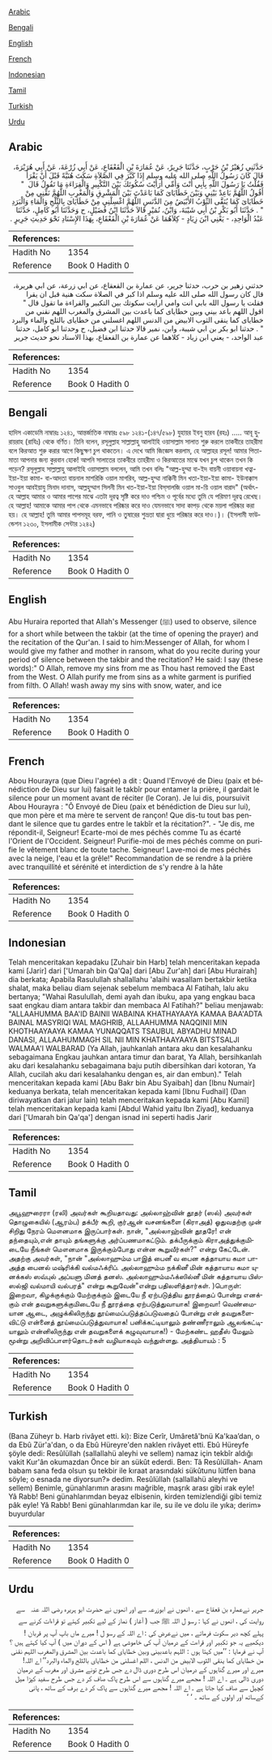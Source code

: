 [Arabic](#arabic)

[Bengali](#bengali)

[English](#english)

[French](#french)

[Indonesian](#indonesian)

[Tamil](#tamil)

[Turkish](#turkish)

[Urdu](#urdu)

## Arabic


<div dir="rtl" lang="ar" style={{fontSize:'larger',backgroundColor:'#f8f9fa',padding:20}}>
حَدَّثَنِي زُهَيْرُ بْنُ حَرْبٍ، حَدَّثَنَا جَرِيرٌ، عَنْ عُمَارَةَ بْنِ الْقَعْقَاعِ، عَنْ أَبِي زُرْعَةَ، عَنْ أَبِي هُرَيْرَةَ، قَالَ كَانَ رَسُولُ اللَّهِ صلى الله عليه وسلم إِذَا كَبَّرَ فِي الصَّلاَةِ سَكَتَ هُنَيَّةً قَبْلَ أَنْ يَقْرَأَ فَقُلْتُ يَا رَسُولَ اللَّهِ بِأَبِي أَنْتَ وَأُمِّي أَرَأَيْتَ سُكُوتَكَ بَيْنَ التَّكْبِيرِ وَالْقِرَاءَةِ مَا تَقُولُ قَالَ ‏ "‏ أَقُولُ اللَّهُمَّ بَاعِدْ بَيْنِي وَبَيْنَ خَطَايَاىَ كَمَا بَاعَدْتَ بَيْنَ الْمَشْرِقِ وَالْمَغْرِبِ اللَّهُمَّ نَقِّنِي مِنْ خَطَايَاىَ كَمَا يُنَقَّى الثَّوْبُ الأَبْيَضُ مِنَ الدَّنَسِ اللَّهُمَّ اغْسِلْنِي مِنْ خَطَايَاىَ بِالثَّلْجِ وَالْمَاءِ وَالْبَرَدِ ‏"‏ ‏.‏ حَدَّثَنَا أَبُو بَكْرِ بْنُ أَبِي شَيْبَةَ، وَابْنُ، نُمَيْرٍ قَالاَ حَدَّثَنَا ابْنُ فُضَيْلٍ، ح وَحَدَّثَنَا أَبُو كَامِلٍ، حَدَّثَنَا عَبْدُ الْوَاحِدِ، - يَعْنِي ابْنَ زِيَادٍ - كِلاَهُمَا عَنْ عُمَارَةَ بْنِ الْقَعْقَاعِ، بِهَذَا الإِسْنَادِ نَحْوَ حَدِيثِ جَرِيرٍ ‏.‏
</div>
<div style={{backgroundColor:'#f8f9fa',padding:20, marginBottom: 10}}><table> <thead> <tr> <th>References:</th> <th></th> </tr> </thead> <tbody><tr><td>Hadith No</td><td>1354</td></tr><tr><td>Reference</td><td>Book 0 Hadith 0</td></tr></tbody></table></div>


<div dir="rtl" lang="ar" style={{fontSize:'larger',backgroundColor:'#f8f9fa',padding:20}}>
حدثني زهير بن حرب، حدثنا جرير، عن عمارة بن القعقاع، عن ابي زرعة، عن ابي هريرة، قال كان رسول الله صلى الله عليه وسلم اذا كبر في الصلاة سكت هنية قبل ان يقرا فقلت يا رسول الله بابي انت وامي ارايت سكوتك بين التكبير والقراءة ما تقول قال " اقول اللهم باعد بيني وبين خطاياى كما باعدت بين المشرق والمغرب اللهم نقني من خطاياى كما ينقى الثوب الابيض من الدنس اللهم اغسلني من خطاياى بالثلج والماء والبرد " . حدثنا ابو بكر بن ابي شيبة، وابن، نمير قالا حدثنا ابن فضيل، ح وحدثنا ابو كامل، حدثنا عبد الواحد، - يعني ابن زياد - كلاهما عن عمارة بن القعقاع، بهذا الاسناد نحو حديث جرير
</div>
<div style={{backgroundColor:'#f8f9fa',padding:20, marginBottom: 10}}><table> <thead> <tr> <th>References:</th> <th></th> </tr> </thead> <tbody><tr><td>Hadith No</td><td>1354</td></tr><tr><td>Reference</td><td>Book 0 Hadith 0</td></tr></tbody></table></div>

## Bengali


<div dir="ltr" lang="bn" style={{fontSize:'larger',backgroundColor:'#f8f9fa',padding:20}}>
হাদিস একাডেমি নাম্বারঃ ১২৪১, আন্তর্জাতিক নাম্বারঃ ৫৯৮ ১২৪১-(১৪৭/৫৯৮) যুহায়র ইবনু হারব (রহঃ) ..... আবূ হুরায়রাহ (রাযিঃ) থেকে বর্ণিত। তিনি বলেন, রসূলুল্লাহ সাল্লাল্লাহু আলাইহি ওয়াসাল্লাম সালাত শুরু করলে তাকবীরে তাহরীমা বলে কিরআত শুরু করার আগে কিছুক্ষণ চুপ থাকতেন। এ দেখে আমি জিজ্ঞেস করলাম, হে আল্লাহর রসূল! আমার পিতা-মাতা আপনার জন্য কুরবান হোক! আপনি সালাতের তাকবীরে তাহরীমা ও কিরআতের মাঝে যখন চুপ থাকেন তখন কি পড়েন? রসূলুল্লাহ সাল্লাল্লাহু আলাইহি ওয়াসাল্লাম বললেন, আমি তখন বলিঃ "আল্ল-হুম্মা বা-ইদ বায়নী ওয়াবায়না খত্বা-ইয়া-ইয়া কামা- বা-আদতা বায়নাল মাশরিকি ওয়াল মাগরিব, আল্ল-হুম্মা নাক্কিনী মিন খতা-ইয়া-ইয়া কামা- ইউনাক্কাস সাওবুল আবইয়াযু মিনাদ দানাস, আল্লহুম্মাগ সিলনী মিন খত-ইয়া-ইয়া বিস্‌সালজি ওয়াল মা-য়ি ওয়াল বারাদ" (অর্থাৎ- হে আল্লাহ আমার ও আমার পাপের মাঝে এতটা দূরত্ব সৃষ্টি করে দাও পশ্চিম ও পূর্বের মধ্যে তুমি যে পরিমাণ দূরত্ব রেখেছ। হে আল্লাহ! আমাকে আমার পাপ থেকে এমনভাবে পরিষ্কার করে দাও যেমনভাবে সাদা কাপড় থেকে ময়লা পরিষ্কার করা হয়। হে আল্লাহ! তুমি আমার পাপসমূহ বরফ, পানি ও তুষারের শুভ্রতা দ্বারা ধুয়ে পরিষ্কার করে দাও।)। (ইসলামী ফাউন্ডেশন ১২৩০, ইসলামীক সেন্টার ১২৪২)
</div>
<div style={{backgroundColor:'#f8f9fa',padding:20, marginBottom: 10}}><table> <thead> <tr> <th>References:</th> <th></th> </tr> </thead> <tbody><tr><td>Hadith No</td><td>1354</td></tr><tr><td>Reference</td><td>Book 0 Hadith 0</td></tr></tbody></table></div>

## English


<div dir="ltr" lang="en" style={{fontSize:'larger',backgroundColor:'#f8f9fa',padding:20}}>
Abu Huraira reported that Allah's Messenger (ﷺ) used to observe, silence for a short while between the takbir (at the time of opening the prayer) and the recitation of the Qur'an. I said to him:Messenger of Allah, for whom I would give my father and mother in ransom, what do you recite during your period of silence between the takbir and the recitation? He said: I say (these words):" O Allah, remove my sins from me as Thou hast removed the East from the West. O Allah purify me from sins as a white garment is purified from filth. O Allah! wash away my sins with snow, water, and ice
</div>
<div style={{backgroundColor:'#f8f9fa',padding:20, marginBottom: 10}}><table> <thead> <tr> <th>References:</th> <th></th> </tr> </thead> <tbody><tr><td>Hadith No</td><td>1354</td></tr><tr><td>Reference</td><td>Book 0 Hadith 0</td></tr></tbody></table></div>

## French


<div dir="ltr" lang="fr" style={{fontSize:'larger',backgroundColor:'#f8f9fa',padding:20}}>
Abou Hourayra (que Dieu l'agrée) a dit : Quand l'Envoyé de Dieu (paix et bénédiction de Dieu sur lui) faisait le takbîr pour entamer la prière, il gardait le silence pour un moment avant de réciter (le Coran). Je lui dis, poursuivit Abou Hourayra : "Ô Envoyé de Dieu (paix et bénédiction de Dieu sur lui), que mon père et ma mère te servent de rançon! Que dis-tu tout bas pendant le silence que tu gardes entre le takbîr et la récitation?". - "Je dis, me répondit-il, Seigneur! Ecarte-moi de mes péchés comme Tu as écarté l'Orient de l'Occident. Seigneur! Purifie-moi de mes péchés comme on purifie le vêtement blanc de toute tache. Seigneur! Lave-moi de mes péchés avec la neige, l'eau et la grêle!" Recommandation de se rendre à la prière avec tranquillité et sérénité et interdiction de s'y rendre à la hâte
</div>
<div style={{backgroundColor:'#f8f9fa',padding:20, marginBottom: 10}}><table> <thead> <tr> <th>References:</th> <th></th> </tr> </thead> <tbody><tr><td>Hadith No</td><td>1354</td></tr><tr><td>Reference</td><td>Book 0 Hadith 0</td></tr></tbody></table></div>

## Indonesian


<div dir="ltr" lang="id" style={{fontSize:'larger',backgroundColor:'#f8f9fa',padding:20}}>
Telah menceritakan kepadaku [Zuhair bin Harb] telah menceritakan kepada kami [Jarir] dari ['Umarah bin Qa'Qa] dari [Abu Zur'ah] dari [Abu Hurairah] dia berkata; Apabila Rasulullah shallallahu 'alaihi wasallam bertakbir ketika shalat, maka beliau diam sejenak sebelum membaca Al Fatihah, lalu aku bertanya; "Wahai Rasulullah, demi ayah dan ibuku, apa yang engkau baca saat engkau diam antara takbir dan membaca Al Fatihah?" beliau menjawab: "ALLAAHUMMA BAA'ID BAINII WABAINA KHATHAYAAYA KAMAA BAA'ADTA BAINAL MASYRIQI WAL MAGHRIB, ALLAAHUMMA NAQQINII MIN KHOTHAAYAAYA KAMAA YUNAQQATS TSAUBUL ABYADHU MINAD DANASI, ALLAAHUMMAGH SIL NII MIN KHATHAAYAAYA BITSTSALJI WALMAA'I WALBARAD (Ya Allah, jauhkanlah antara aku dan kesalahanku sebagaimana Engkau jauhkan antara timur dan barat, Ya Allah, bersihkanlah aku dari kesalahanku sebagaimana baju putih dibersihkan dari kotoran, Ya Allah, cucilah aku dari kesalahanku dengan es, air dan embun)." Telah menceritakan kepada kami [Abu Bakr bin Abu Syaibah] dan [Ibnu Numair] keduanya berkata, telah menceritakan kepada kami [Ibnu Fudhail] (Dan diriwayatkan dari jalur lain) telah menceritakan kepada kami [Abu Kamil] telah menceritakan kepada kami [Abdul Wahid yaitu Ibn Ziyad], keduanya dari ['Umarah bin Qa'qa'] dengan isnad ini seperti hadis Jarir
</div>
<div style={{backgroundColor:'#f8f9fa',padding:20, marginBottom: 10}}><table> <thead> <tr> <th>References:</th> <th></th> </tr> </thead> <tbody><tr><td>Hadith No</td><td>1354</td></tr><tr><td>Reference</td><td>Book 0 Hadith 0</td></tr></tbody></table></div>

## Tamil


<div dir="ltr" lang="ta" style={{fontSize:'larger',backgroundColor:'#f8f9fa',padding:20}}>
அபூஹுரைரா (ரலி) அவர்கள் கூறியதாவது: அல்லாஹ்வின் தூதர் (ஸல்) அவர்கள் தொழுகையில் (ஆரம்ப) தக்பீர் கூறி, குர்ஆன் வசனங்களை (கிராஅத்) ஓதுவதற்கு முன் சிறிது நேரம் மௌனமாக இருப்பார்கள். நான், "அல்லாஹ்வின் தூதரே! என் தந்தையும்,என் தாயும் தங்களுக்கு அர்ப்பணமாகட்டும். தக்பீருக்கும் கிராஅத்துக்குமிடையே நீங்கள் மௌனமாக இருக்கும்போது என்ன கூறுவீர்கள்?" என்று கேட்டேன். அதற்கு அவர்கள், "நான் "அல்லாஹும்ம பாஇத் பைனீ வ பைன கத்தாயாய கமா பாஅத்த பைனல் மஷ்ரிக்கி வல்மஃக்ரிப். அல்லாஹும்ம நக்கினீ மின் கத்தாயாய கமா யுனக்கஸ் ஸவ்புல் அப்யளு மினத் தனஸ். அல்லாஹும்மஃக்ஸில்னீ மின் கத்தாயாய பிஸ்ஸல்ஜி வல்மாயி வல்பரத்" என்று கூறுவேன்"என்று பதிலளித்தார்கள். )பொருள்: இறைவா, கிழக்குக்கும் மேற்குக்கும் இடையே நீ ஏற்படுத்திய தூரத்தைப் போன்று எனக்கும் என் தவறுகளுக்குமிடையே நீ தூரத்தை ஏற்படுத்துவாயாக! இறைவா! வெண்மையான ஆடை, அழுக்கிலிருந்து தூய்மைப்படுத்தப்படுவதைப் போன்று என் தவறுகளைவிட்டு என்னைத் தூய்மைப்படுத்துவாயாக! பனிக்கட்டியாலும் தண்ணீராலும் ஆலங்கட்டியாலும் என்னிலிருந்து என் தவறுகளைக் கழுவுவாயாக!) - மேற்கண்ட ஹதீஸ் மேலும் மூன்று அறிவிப்பாளர்தொடர்கள் வழியாகவும் வந்துள்ளது. அத்தியாயம் : 5
</div>
<div style={{backgroundColor:'#f8f9fa',padding:20, marginBottom: 10}}><table> <thead> <tr> <th>References:</th> <th></th> </tr> </thead> <tbody><tr><td>Hadith No</td><td>1354</td></tr><tr><td>Reference</td><td>Book 0 Hadith 0</td></tr></tbody></table></div>

## Turkish


<div dir="ltr" lang="tr" style={{fontSize:'larger',backgroundColor:'#f8f9fa',padding:20}}>
(Bana Züheyr b. Harb rivâyet etti. ki): Bize Cerîr, Umâretâ'bnü Ka'kaa’dan, o da Ebû Zür'a'dan, o da Ebû Hüreyre'den naklen rivâyet etti. Ebû Hüreyfe şöyle dedi: Resûlüllah (sallallahü aleyhi ve sellem) namaz için tekbîr aldığı vakit Kur'ân okumazdan Önce bir an sükût ederdi. Ben: Tâ Resûlüllah- Anam babam sana feda olsun şu tekbir ile kıraat arasındaki sükûtunu lütfen bana söyle; o esnada ne diyorsun?» dedim. Resûlüllah (sallallahü aleyhi ve sellem) Benimle, günahlarımın arasını mağrible, maşrık arası gibi ırak eyle! Yâ Rabb! Beni günahlarımdan beyaz elbisenin, kirden temizlendiği gibi temiz pâk eyle! Yâ Rabb! Beni günahlarımdan kar ile, su ile ve dolu ile yıka; derim» buyurdular
</div>
<div style={{backgroundColor:'#f8f9fa',padding:20, marginBottom: 10}}><table> <thead> <tr> <th>References:</th> <th></th> </tr> </thead> <tbody><tr><td>Hadith No</td><td>1354</td></tr><tr><td>Reference</td><td>Book 0 Hadith 0</td></tr></tbody></table></div>

## Urdu


<div dir="rtl" lang="ur" style={{fontSize:'larger',backgroundColor:'#f8f9fa',padding:20}}>
جریر نےعمارہ بن قعقاع سے ، انھوں نے ابوزرعہ سے اور انھوں نے حضرت ابو ہریرہ ‌رضی ‌اللہ ‌عنہ ‌ ‌ سے روایت کی ، انھوں نے کہا : رسو ل اللہ ﷺ جب ( آغاز ) نماز کے لیے تکبیر کہتے تو قراءات کرنے سے پہلے کچھ دیر سکوت فرماتے ، میں نےعرض کی : اے اللہ کے رسو ل ! میرے ماں باپ آپ پر قربان ! دیکھیے یہ جو تکبیر اور قراءت کے درمیان آپ کی خاموشی ہے ( اس کے دوران میں ) آپ کیا کہتے ہیں ؟ آپ نے فرمایا : ’’میں کہتا ہوں : اللہم باعدبینی وبین خطایای کما باعدت بین المشرق والمغرب اللہم نقنی من خطایای کما ینقی الثوب الابیض من الدنس ، اللم اغسلنی من خطایای بالثلج والماء والبرد’’ اے اللہ! میرے اور میرے گناہوں کے درمیان اس طرح دوری ڈال دے جس طرح تونے مشرق اور مغرب کے درمیان دوری ڈالی ہے ۔ اے اللہ ! مجھے میرے گناہوں سے اس طرح پاک صاف کر دے جس طرح سفید کپڑا میل کچیل سے صاف کیا جاتا ہے ۔ اے اللہ ! مجھے میرے گناہوں سے پاک کر دے برف کے ساتھ ، پانی کےساتھ اور اولوں کے ساتھ ۔ ‘ ‘
</div>
<div style={{backgroundColor:'#f8f9fa',padding:20, marginBottom: 10}}><table> <thead> <tr> <th>References:</th> <th></th> </tr> </thead> <tbody><tr><td>Hadith No</td><td>1354</td></tr><tr><td>Reference</td><td>Book 0 Hadith 0</td></tr></tbody></table></div>